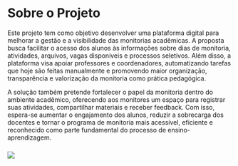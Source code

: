 # Sobre o Projeto

Este projeto tem como objetivo desenvolver uma plataforma digital para melhorar a gestão e a visibilidade das monitorias acadêmicas. A proposta busca facilitar o acesso dos alunos às informações sobre dias de monitoria, atividades, arquivos, vagas disponíveis e processos seletivos. Além disso, a plataforma visa apoiar professores e coordenadores, automatizando tarefas que hoje são feitas manualmente e promovendo maior organização, transparência e valorização da monitoria como prática pedagógica.

A solução também pretende fortalecer o papel da monitoria dentro do ambiente acadêmico, oferecendo aos monitores um espaço para registrar suas atividades, compartilhar materiais e receber feedback. Com isso, espera-se aumentar o engajamento dos alunos, reduzir a sobrecarga dos docentes e tornar o programa de monitoria mais acessível, eficiente e reconhecido como parte fundamental do processo de ensino-aprendizagem.

###

<img src="https://i.pinimg.com/originals/9d/9b/d1/9d9bd13afce1a798d22ecfd9897730ed.gif" >